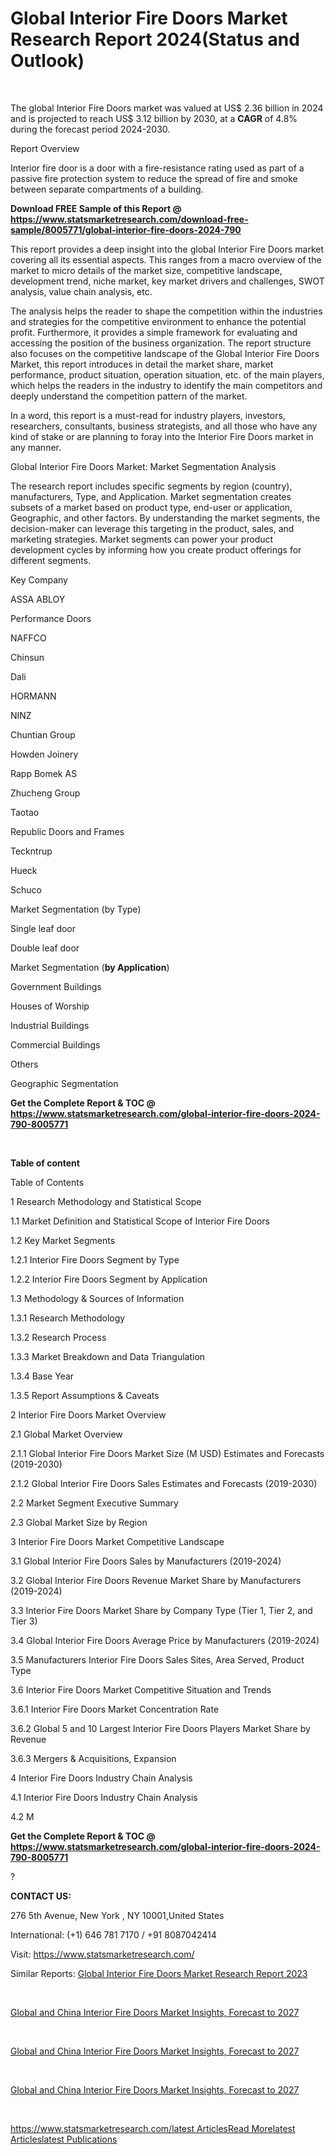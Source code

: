 <h1>Global Interior Fire Doors Market Research Report 2024(Status and Outlook)</h1><br/><p>The global Interior Fire Doors market was valued at US$ 2.36 billion in 2024 and is projected to reach US$ 3.12 billion by 2030, at a <strong>CAGR</strong> of 4.8% during the forecast period 2024-2030.</p>
 
 
 
 <p>Report Overview</p>
 
 
 
 <p>Interior fire door is a door with a fire-resistance rating used as part of a passive fire protection system to reduce the spread of fire and smoke between separate compartments of a building.</p>
 
 
 
 <p><strong>Download FREE Sample of this Report @ <a href="https://www.statsmarketresearch.com/download-free-sample/8005771/global-interior-fire-doors-2024-790">https://www.statsmarketresearch.com/download-free-sample/8005771/global-interior-fire-doors-2024-790</a></strong></p>
 
 
 
 <p>This report provides a deep insight into the global Interior Fire Doors market covering all its essential aspects. This ranges from a macro overview of the market to micro details of the market size, competitive landscape, development trend, niche market, key market drivers and challenges, SWOT analysis, value chain analysis, etc.</p>
 
 
 
 <p>The analysis helps the reader to shape the competition within the industries and strategies for the competitive environment to enhance the potential profit. Furthermore, it provides a simple framework for evaluating and accessing the position of the business organization. The report structure also focuses on the competitive landscape of the Global Interior Fire Doors Market, this report introduces in detail the market share, market performance, product situation, operation situation, etc. of the main players, which helps the readers in the industry to identify the main competitors and deeply understand the competition pattern of the market.</p>
 
 
 
 <p>In a word, this report is a must-read for industry players, investors, researchers, consultants, business strategists, and all those who have any kind of stake or are planning to foray into the Interior Fire Doors market in any manner.</p>
 
 
 
 <p>Global Interior Fire Doors Market: Market Segmentation Analysis</p>
 
 
 
 <p>The research report includes specific segments by region (country), manufacturers, Type, and Application. Market segmentation creates subsets of a market based on product type, end-user or application, Geographic, and other factors. By understanding the market segments, the decision-maker can leverage this targeting in the product, sales, and marketing strategies. Market segments can power your product development cycles by informing how you create product offerings for different segments.</p>
 
 
 
 <p>Key Company</p>
 
 
 
 <p>ASSA ABLOY</p>
 
 
 
 <p>Performance Doors</p>
 
 
 
 <p>NAFFCO</p>
 
 
 
 <p>Chinsun</p>
 
 
 
 <p>Dali</p>
 
 
 
 <p>HORMANN</p>
 
 
 
 <p>NINZ</p>
 
 
 
 <p>Chuntian Group</p>
 
 
 
 <p>Howden Joinery</p>
 
 
 
 <p>Rapp Bomek AS</p>
 
 
 
 <p>Zhucheng Group</p>
 
 
 
 <p>Taotao</p>
 
 
 
 <p>Republic Doors and Frames</p>
 
 
 
 <p>Teckntrup</p>
 
 
 
 <p>Hueck</p>
 
 
 
 <p>Schuco</p>
 
 
 
 <p>Market Segmentation (by Type)</p>
 
 
 
 <p>Single leaf door</p>
 
 
 
 <p>Double leaf door</p>
 
 
 
 <p>Market Segmentation (<strong>by Application</strong>)</p>
 
 
 
 <p>Government Buildings</p>
 
 
 
 <p>Houses of Worship</p>
 
 
 
 <p>Industrial Buildings</p>
 
 
 
 <p>Commercial Buildings</p>
 
 
 
 <p>Others</p>
 
 
 
 <p>Geographic Segmentation</p>
 
 
 
 <div><b>Get the Complete Report & TOC @ <a href="https://www.statsmarketresearch.com/global-interior-fire-doors-2024-790-8005771">https://www.statsmarketresearch.com/global-interior-fire-doors-2024-790-8005771</a></b></div>
 
 
 
 <p><br />
 
 <b>Table of content</b></p>
 
 
 
 <p>Table of Contents<br />
 
 1 Research Methodology and Statistical Scope<br />
 
 1.1 Market Definition and Statistical Scope of Interior Fire Doors<br />
 
 1.2 Key Market Segments<br />
 
 1.2.1 Interior Fire Doors Segment by Type<br />
 
 1.2.2 Interior Fire Doors Segment by Application<br />
 
 1.3 Methodology & Sources of Information<br />
 
 1.3.1 Research Methodology<br />
 
 1.3.2 Research Process<br />
 
 1.3.3 Market Breakdown and Data Triangulation<br />
 
 1.3.4 Base Year<br />
 
 1.3.5 Report Assumptions & Caveats<br />
 
 2 Interior Fire Doors Market Overview<br />
 
 2.1 Global Market Overview<br />
 
 2.1.1 Global Interior Fire Doors Market Size (M USD) Estimates and Forecasts (2019-2030)<br />
 
 2.1.2 Global Interior Fire Doors Sales Estimates and Forecasts (2019-2030)<br />
 
 2.2 Market Segment Executive Summary<br />
 
 2.3 Global Market Size by Region<br />
 
 3 Interior Fire Doors Market Competitive Landscape<br />
 
 3.1 Global Interior Fire Doors Sales by Manufacturers (2019-2024)<br />
 
 3.2 Global Interior Fire Doors Revenue Market Share by Manufacturers (2019-2024)<br />
 
 3.3 Interior Fire Doors Market Share by Company Type (Tier 1, Tier 2, and Tier 3)<br />
 
 3.4 Global Interior Fire Doors Average Price by Manufacturers (2019-2024)<br />
 
 3.5 Manufacturers Interior Fire Doors Sales Sites, Area Served, Product Type<br />
 
 3.6 Interior Fire Doors Market Competitive Situation and Trends<br />
 
 3.6.1 Interior Fire Doors Market Concentration Rate<br />
 
 3.6.2 Global 5 and 10 Largest Interior Fire Doors Players Market Share by Revenue<br />
 
 3.6.3 Mergers & Acquisitions, Expansion<br />
 
 4 Interior Fire Doors Industry Chain Analysis<br />
 
 4.1 Interior Fire Doors Industry Chain Analysis<br />
 
 4.2 M</p>
 
 
 
 <div><b>Get the Complete Report & TOC @ <a href="https://www.statsmarketresearch.com/global-interior-fire-doors-2024-790-8005771">https://www.statsmarketresearch.com/global-interior-fire-doors-2024-790-8005771</a></b></div>
 
 
 
 <p>? </p>
 
 
 
 <p><b>CONTACT US:</b><br />
 
 276 5th Avenue, New York , NY 10001,United States<br />
 
 International: (+1) 646 781 7170 / +91 8087042414<br />
 
 Visit: <a href="https://www.statsmarketresearch.com/">https://www.statsmarketresearch.com/</a><br />
 
 Similar Reports: <a href="https://www.statsmarketresearch.com/global-interior-fire-doors-2024-790-8005771">Global Interior Fire Doors Market Research Report 2023</a><br />
 
 <br />
 
 <a href="https://www.statsmarketresearch.com/global-interior-fire-doors-2024-790-8005771">Global and China Interior Fire Doors Market Insights, Forecast to 2027</a><br />
 
 <br />
 
 <a href="https://www.statsmarketresearch.com/global-interior-fire-doors-2024-790-8005771">Global and China Interior Fire Doors Market Insights, Forecast to 2027</a><br />
 
 <br />
 
 <a href="https://www.statsmarketresearch.com/global-interior-fire-doors-2024-790-8005771">Global and China Interior Fire Doors Market Insights, Forecast to 2027</a><br />
 
 <br />
 
 <a href="https://gyeongbokgung.com">https://www.statsmarketresearch.com/</a><a href="https://hallyeomaritime.com">latest Articles</a><a href="https://jingwansa.com">Read More</a><a href="https://nguoiviet.jp/">latest Articles</a><a href="https://www.intelmarketresearch.com/">latest Publications</a></p>
